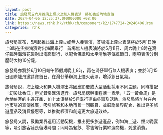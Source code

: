 ```yaml
---
layout: post
title: 旅發局五六月推海上煙火及無人機表演　將加強於內地宣傳
date: 2024-04-06 12:55:37.000000000 +08:00
link: https://news.rthk.hk/rthk/ch/component/k2/1747724-20240406.htm
categories: rthk
---
```


旅發局宣布，5月起推出海上煙火或無人機表演，首場海上煙火表演將於5月1日晚上8時在尖東海濱對出海面舉行；首場無人機表演將於5月11日、周六晚上8時在灣仔臨時海濱花園對出海面舉行，以配合佛誕和太平清醮等傳統節日，兩項表演分別歷時大約10分鐘。

旅發局亦將於6月10日端午節假期晚上8時，再在灣仔舉行無人機表演；並於6月15日國際龍舟邀請賽首日，在灣仔舉辦海上煙火表演，增添節日氣氛。

旅發局說，海上煙火和無人機演出將因應節慶或大型活動採用不同主題，同時搭配「幻彩詠香江」燈光音樂匯演進行。旅發局總幹事程鼎一表示，「五一黃金周」是內地旅客的出遊旺季，加上本港將於5月舉行連串盛事及活動，旅發局將加強在內地市場的宣傳推廣，吸引旅客和本地市民一同觀賞，並鼓勵業界配合，推出更多旅遊產品及消費優惠等，以推動經濟和創造更大旅遊效益。

旅發局又說，鼓勵業界運用活動契機，推出更多旅遊產品，例如海上遊、煙火晚宴等，吸引旅客延長留港時間；同時為餐飲、零售等行業締造商機，刺激消費。
